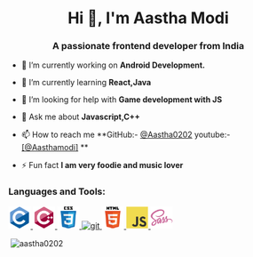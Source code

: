 <h1 align="center">Hi 👋, I'm Aastha Modi</h1>
<h3 align="center">A passionate frontend developer from India</h3>



- 🔭 I’m currently working on **Android Development.**

- 🌱 I’m currently learning **React,Java**

- 🤝 I’m looking for help with **Game development with JS**

- 💬 Ask me about **Javascript,C++**

- 📫 How to reach me **GitHub:- [@Aastha0202](https://github.com/Aastha0202)  youtube:- [\[@Aasthamodi\]](https://www.youtube.com/channel/UC7cvtPOAcHXvr7Xa4xE0BpQ) **

- ⚡ Fun fact **I am very foodie and music lover**

<h3 align="left">Languages and Tools:</h3>
<p align="left"> <a href="https://www.cprogramming.com/" target="_blank"> <img src="https://raw.githubusercontent.com/devicons/devicon/master/icons/c/c-original.svg" alt="c" width="40" height="40"/> </a> <a href="https://www.w3schools.com/cpp/" target="_blank"> <img src="https://raw.githubusercontent.com/devicons/devicon/master/icons/cplusplus/cplusplus-original.svg" alt="cplusplus" width="40" height="40"/> </a> <a href="https://www.w3schools.com/css/" target="_blank"> <img src="https://raw.githubusercontent.com/devicons/devicon/master/icons/css3/css3-original-wordmark.svg" alt="css3" width="40" height="40"/> </a> <a href="https://git-scm.com/" target="_blank"> <img src="https://www.vectorlogo.zone/logos/git-scm/git-scm-icon.svg" alt="git" width="40" height="40"/> </a> <a href="https://www.w3.org/html/" target="_blank"> <img src="https://raw.githubusercontent.com/devicons/devicon/master/icons/html5/html5-original-wordmark.svg" alt="html5" width="40" height="40"/> </a> <a href="https://developer.mozilla.org/en-US/docs/Web/JavaScript" target="_blank"> <img src="https://raw.githubusercontent.com/devicons/devicon/master/icons/javascript/javascript-original.svg" alt="javascript" width="40" height="40"/> </a> <a href="https://sass-lang.com" target="_blank"> <img src="https://raw.githubusercontent.com/devicons/devicon/master/icons/sass/sass-original.svg" alt="sass" width="40" height="40"/> </a> </p>

<p>&nbsp;<img align="center" src="https://github-readme-stats.vercel.app/api?username=aastha0202&show_icons=true&locale=en" alt="aastha0202" /></p>

